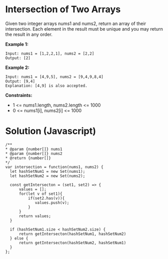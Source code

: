 # Intersection of Two Arrays
Given two integer arrays nums1 and nums2, return an array of their intersection. Each element in the result must be unique and you may return the result in any order.

**Example 1:**
```
Input: nums1 = [1,2,2,1], nums2 = [2,2]
Output: [2]
```
**Example 2:**
```
Input: nums1 = [4,9,5], nums2 = [9,4,9,8,4]
Output: [9,4]
Explanation: [4,9] is also accepted.
 ```

**Constraints:**

* 1 <= nums1.length, nums2.length <= 1000
* 0 <= nums1[i], nums2[i] <= 1000

# Solution (Javascript)
  ```
/**
 * @param {number[]} nums1
 * @param {number[]} nums2
 * @return {number[]}
 */
var intersection = function(nums1, nums2) {
    let hashSetNum1 = new Set(nums1);
    let hashSetNum2 = new Set(nums2);

    const getIntersecton = (set1, set2) => {
        values = [];
        for(let v of set1){
            if(set2.has(v)){
               values.push(v);
            }
        }
        return values;
    }

    if (hashSetNum1.size < hashSetNum2.size) {
        return getIntersecton(hashSetNum1, hashSetNum2)
    } else {
        return getIntersecton(hashSetNum2, hashSetNum1)
    }
};
  ```
